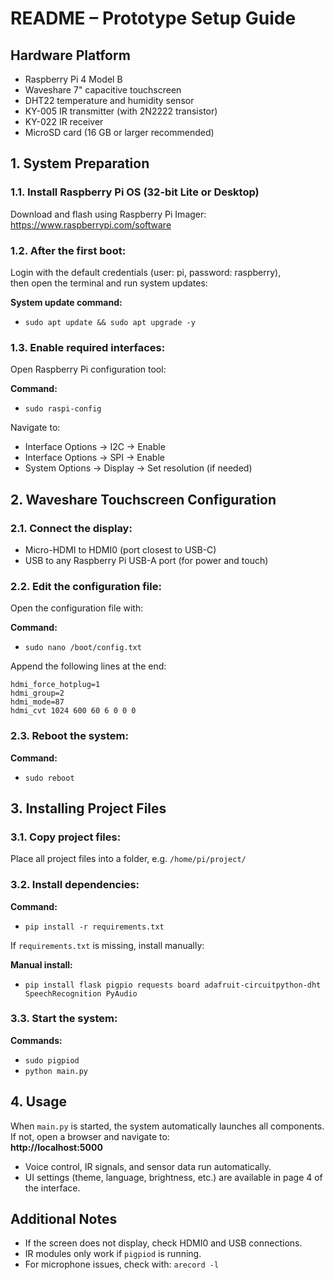 # README – Prototype Setup Guide

## Hardware Platform
- Raspberry Pi 4 Model B
- Waveshare 7" capacitive touchscreen
- DHT22 temperature and humidity sensor
- KY-005 IR transmitter (with 2N2222 transistor)
- KY-022 IR receiver
- MicroSD card (16 GB or larger recommended)

## 1. System Preparation

### 1.1. Install Raspberry Pi OS (32-bit Lite or Desktop)
Download and flash using Raspberry Pi Imager:  
https://www.raspberrypi.com/software

### 1.2. After the first boot:
Login with the default credentials (user: pi, password: raspberry),  
then open the terminal and run system updates:

**System update command:**
- `sudo apt update && sudo apt upgrade -y`

### 1.3. Enable required interfaces:
Open Raspberry Pi configuration tool:

**Command:**
- `sudo raspi-config`

Navigate to:
- Interface Options → I2C → Enable  
- Interface Options → SPI → Enable  
- System Options → Display → Set resolution (if needed)

## 2. Waveshare Touchscreen Configuration

### 2.1. Connect the display:
- Micro-HDMI to HDMI0 (port closest to USB-C)  
- USB to any Raspberry Pi USB-A port (for power and touch)

### 2.2. Edit the configuration file:
Open the configuration file with:

**Command:**
- `sudo nano /boot/config.txt`

Append the following lines at the end:

```
hdmi_force_hotplug=1
hdmi_group=2
hdmi_mode=87
hdmi_cvt 1024 600 60 6 0 0 0
```

### 2.3. Reboot the system:
**Command:**
- `sudo reboot`

## 3. Installing Project Files

### 3.1. Copy project files:
Place all project files into a folder, e.g. `/home/pi/project/`

### 3.2. Install dependencies:
**Command:**
- `pip install -r requirements.txt`

If `requirements.txt` is missing, install manually:

**Manual install:**
- `pip install flask pigpio requests board adafruit-circuitpython-dht SpeechRecognition PyAudio`

### 3.3. Start the system:
**Commands:**
- `sudo pigpiod`  
- `python main.py`

## 4. Usage

When `main.py` is started, the system automatically launches all components.  
If not, open a browser and navigate to:  
**http://localhost:5000**

- Voice control, IR signals, and sensor data run automatically.
- UI settings (theme, language, brightness, etc.) are available in page 4 of the interface.

## Additional Notes

- If the screen does not display, check HDMI0 and USB connections.
- IR modules only work if `pigpiod` is running.
- For microphone issues, check with: `arecord -l`
